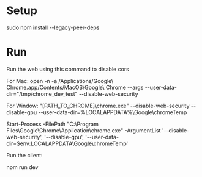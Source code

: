 # Setup
sudo npm install --legacy-peer-deps

# Run

Run the web using this command to disable cors 

For Mac:
open -n -a /Applications/Google\ Chrome.app/Contents/MacOS/Google\ Chrome --args --user-data-dir="/tmp/chrome_dev_test" --disable-web-security 

For Window:
"[PATH_TO_CHROME]\chrome.exe" --disable-web-security --disable-gpu --user-data-dir=%LOCALAPPDATA%\Google\chromeTemp

Start-Process -FilePath "C:\Program Files\Google\Chrome\Application\chrome.exe" -ArgumentList '--disable-web-security', '--disable-gpu', '--user-data-dir=$env:LOCALAPPDATA\Google\chromeTemp'

Run the client:

npm run dev


